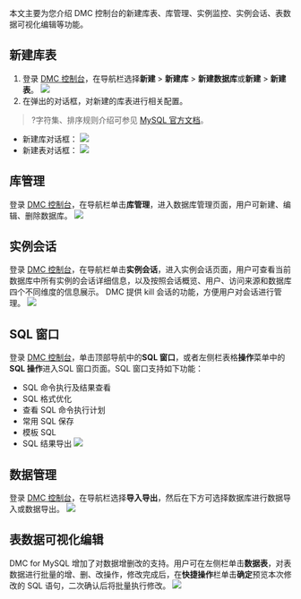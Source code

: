 
本文主要为您介绍 DMC 控制台的新建库表、库管理、实例监控、实例会话、表数据可视化编辑等功能。

## 新建库表
1. 登录 [DMC 控制台](https://bj-dmc.cloud.tencent.com/v2/qcloudLogin/login)，在导航栏选择**新建** > **新建库** > **新建数据库**或**新建** > **新建表**。
![](https://main.qcloudimg.com/raw/2b658b1dbfe8a997481fd777e3886413.png)
2. 在弹出的对话框，对新建的库表进行相关配置。
>?字符集、排序规则介绍可参见 [MySQL 官方文档](https://dev.mysql.com/doc/)。
>
 - 新建库对话框：
![](https://main.qcloudimg.com/raw/1e235d6d79732444adaeb6efb6bf7dfc.png)
 - 新建表对话框：
![](https://main.qcloudimg.com/raw/6815a20c6e92943b229cfe5d18ed0c46.png)

## 库管理
登录 [DMC 控制台](https://bj-dmc.cloud.tencent.com/v2/qcloudLogin/login)，在导航栏单击**库管理**，进入数据库管理页面，用户可新建、编辑、删除数据库。
![](https://main.qcloudimg.com/raw/48e93b028657d9b10f69c1a41eda1f19.png)

## 实例会话
登录 [DMC 控制台](https://bj-dmc.cloud.tencent.com/v2/qcloudLogin/login)，在导航栏单击**实例会话**，进入实例会话页面，用户可查看当前数据库中所有实例的会话详细信息，以及按照会话概览、用户、访问来源和数据库四个不同维度的信息展示。
DMC 提供 kill 会话的功能，方便用户对会话进行管理。
![](https://main.qcloudimg.com/raw/26f08e7b47be3ba94842372d40f36961.png)

## SQL 窗口
登录 [DMC 控制台](https://bj-dmc.cloud.tencent.com/v2/qcloudLogin/login)，单击顶部导航中的**SQL 窗口**，或者左侧栏表格**操作**菜单中的**SQL 操作**进入SQL 窗口页面。SQL 窗口支持如下功能：
- SQL 命令执行及结果查看
- SQL 格式优化
- 查看 SQL 命令执行计划
- 常用 SQL 保存
- 模板 SQL
- SQL 结果导出
![](https://main.qcloudimg.com/raw/39144de0b6effe7ad50a164a3d1d3273.png)

## 数据管理
登录 [DMC 控制台](https://bj-dmc.cloud.tencent.com/v2/qcloudLogin/login)，在导航栏选择**导入导出**，然后在下方可选择数据库进行数据导入或数据导出。
![](https://qcloudimg.tencent-cloud.cn/raw/6db820b43fefd1dcec79f4b52da40076.png)

## 表数据可视化编辑
DMC for MySQL 增加了对数据增删改的支持。用户可在左侧栏单击**数据表**，对表数据进行批量的增、删、改操作，修改完成后，在**快捷操作**栏单击**确定**预览本次修改的 SQL 语句，二次确认后将批量执行修改。
![](https://main.qcloudimg.com/raw/4488c0191fbbd19b221af38a0daffc76.png)
